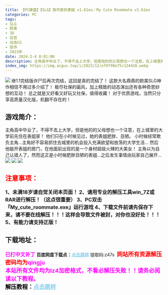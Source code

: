 ```yaml
---
title: 【PC硬盘】【SLG】我可爱的表姐 v1.61ex／My Cute Roommate v1.61ex
categories: PC
tags:
- SLG
- 欧美
- 3D
- 后宫
- 动态CG
- 拔作
- 2023年
date: 2024-2-4 8:01:00
description: 主角高中毕业了，不得不去上大学，但是他的的父母想也一个注意，在上城里的大学前先住在表姐家！他们只在小时候见过，她的表姐肥胖、丑陋。小时候经常欺负主角…主角好不容易抓住去城里的机会投入充满欲望和放荡的大学生活…然后他敲开表姐的房门，在他面前出现的是一个身材超级火辣的大美女！主角以为自己认错人了，然而这正是小时候肥胖丑陋的表姐…之后发生事情由玩家自己展开…
index_img: https://img.acgus.top/i/2023/12/ef0798e75c124416.webp
---
```

![](https://img.acgus.top/i/2023/12/ef0798e75c124416.webp)
继1.1完结版诈尸后再次完结，这回是真的完结了！
这款大名鼎鼎的欧美SLG神作相信不用过多介绍了！
极尽社保的画风，加上精致的动态演出还有各种奇思妙想的互动！
总之就是又好看又好玩又社保，值得收藏！
对于优质游戏，当然只分享高质量汉化版，机翻不存在的！

## 游戏简介：
主角高中毕业了，不得不去上大学，但是他的的父母想也一个注意，在上城里的大学前先住在表姐家！
他们只在小时候见过，她的表姐肥胖、丑陋。
小时候经常欺负主角…主角好不容易抓住去城里的机会投入充满欲望和放荡的大学生活…
然后他敲开表姐的房门，在他面前出现的是一个身材超级火辣的大美女！
主角以为自己认错人了，然而这正是小时候肥胖丑陋的表姐…之后发生事情由玩家自己展开…
![](https://img.acgus.top/i/2023/12/cd33a78fca124354.webp)
![](https://img.acgus.top/i/2023/12/f1d9ab836d124420.webp)
![](https://img.acgus.top/i/2023/12/59b74a82d6124418.webp)




## <font color=#FF0000 >注意事项：</font>
<font size=3><b>1、未满18岁请自觉关闭本页面！
2、请用专业的解压工具win_7Z或RAR进行解压！（这点很重要）
3、PC双击『My_cute_roommate.exe』运行游戏
4、下载文件前请先保存下来，请不要在线解压！！！这样会导致文件被封，对你也没好处！！！
5、有能力请支持正版！</b></font>

## 下载地址：
<font color=#FF00FF size=3><b>已打中文补丁</b></font>
<b>百度网盘下载点：</b><a href="https://pan.baidu.com/s/14tLtIPn7hXdSoeQ1VgZ_8Q?pwd=z47s" style="color: #87CEEB;"><b>点击跳转</b></a> 提取码:z47s
<a style="padding: 0" href="https://post.qingju.org/AD/"><img style="max-width:100%" src="https://img.acgus.top/i/2024/07/478f689b8021d8d499ab43d21acf137a.gif" alt=""></a>
<b><font color=#FF0000 size=4>网站所有资源解压密码均为</b></font><b><font color=#FF00FF size=4>qingju</font><font color=#FF0000 ></font></b><br><b><font color=#FF00FF size=4>本站所有文件均为lz4加密格式，不看必解压失败！！请务必阅读以下教程。</b></font><br><b><font color=#000 size=4>解压教程：</b><a href="https://post.qingju.org/tutorial/000/" style="color: #87CEEB;"><b>点击跳转</b></a>